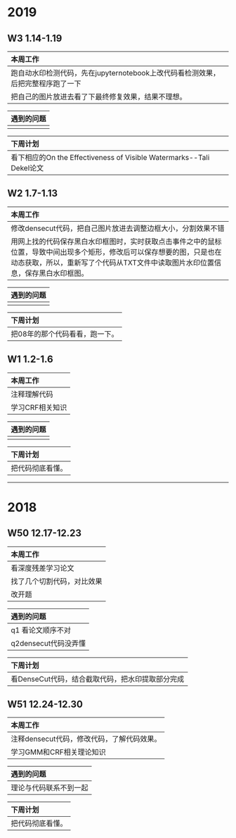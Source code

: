# 2019
## W3 1.14-1.19
| 本周工作 |
| :-- |
| 跑自动水印检测代码，先在jupyternotebook上改代码看检测效果，后把完整程序跑了一下 |
| 把自己的图片放进去看了下最终修复效果，结果不理想。|

| 遇到的问题 |
| :-- |
| |

| 下周计划 |
| :-- |
| 看下相应的On the Effectiveness of Visible Watermarks--Tali Dekel论文 |

## W2 1.7-1.13
| 本周工作 |
| :-- |
| 修改densecut代码，把自己图片放进去调整边框大小，分割效果不错 |
| 用网上找的代码保存黑白水印框图时，实时获取点击事件之中的鼠标位置，导致中间出现多个矩形，修改后可以保存想要的图，只是也在动态获取，所以，重新写了个代码从TXT文件中读取图片水印位置信息，保存黑白水印框图。|

| 遇到的问题 |
| :-- |
| |


| 下周计划 |
| :-- |
| 把08年的那个代码看看，跑一下。 |
## W1 1.2-1.6
| 本周工作 |
| :-- |
| 注释理解代码 |
| 学习CRF相关知识 |

| 遇到的问题 |
| :-- |
| |


| 下周计划 |
| :-- |
| 把代码彻底看懂。 |
-------------------------------------------------------------
# 2018
## W50 12.17-12.23
| 本周工作 |
| :-- |
| 看深度残差学习论文 |
| 找了几个切割代码，对比效果 |
| 改开题 |

| 遇到的问题 |
| :-- |
| q1 看论文顺序不对 |
| q2densecut代码没弄懂 |

| 下周计划 |
| :-- |
| 看DenseCut代码，结合截取代码，把水印提取部分完成 |

## W51 12.24-12.30
| 本周工作 |
| :-- |
| 注释densecut代码，修改代码，了解代码效果。 |
| 学习GMM和CRF相关理论知识 |

| 遇到的问题 |
| :-- |
| 理论与代码联系不到一起 |


| 下周计划 |
| :-- |
| 把代码彻底看懂。 |


